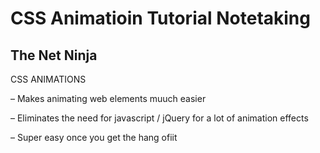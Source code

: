 # CSS Animatioin Tutorial Notetaking

## The Net Ninja

CSS ANIMATIONS

– Makes animating web elements muuch easier

– Eliminates the need for javascript / jQuery for a lot of animation effects

– Super easy once you get the hang ofiit

